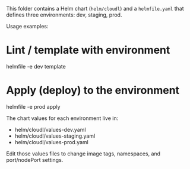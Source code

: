 This folder contains a Helm chart (`helm/cloudl`) and a `helmfile.yaml` that defines three environments: dev, staging, prod.

Usage examples:

# Lint / template with environment
helmfile -e dev template

# Apply (deploy) to the environment
helmfile -e prod apply

The chart values for each environment live in:
- helm/cloudl/values-dev.yaml
- helm/cloudl/values-staging.yaml
- helm/cloudl/values-prod.yaml

Edit those values files to change image tags, namespaces, and port/nodePort settings.
